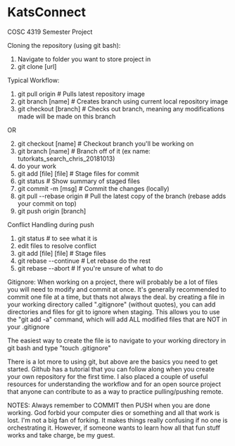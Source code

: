 # KatsConnect
COSC 4319 Semester Project

Cloning the repository (using git bash):
1. Navigate to folder you want to store project in
2. git clone [url]

Typical Workflow:
1. git pull origin          # Pulls latest repository image
2. git branch [name]        # Creates branch <name> using current local repository image
3. git checkout [branch]    # Checks out branch, meaning any modifications made will be made on this branch

OR
 
2. git checkout [name]      # Checkout branch you'll be working on
3. git branch [name]        # Branch off of it (ex name: tutorkats_search_chris_20181013)
4. do your work             
5. git add [file] [file]                 # Stage files for commit
6. git status                            # Show summary of staged files
7. git commit -m [msg]                   # Commit the changes (locally)
8. git pull --rebase origin <branch>     # Pull the latest copy of the branch (rebase adds your commit on top)
9. git push origin [branch]
 
Conflict Handling during push
1. git status                            # to see what it is
2. edit files to resolve conflict
3. git add [file] [file]                 # Stage files
4. git rebase --continue                 # Let rebase do the rest
5. git rebase --abort                    # If you're unsure of what to do
 
Gitignore:
When working on a project, there will probably be a lot of files you will need to modify and commit at once.
It's generally recommended to commit one file at a time, but thats not always the deal.
by creating a file in your working directory called ".gitignore" (without quotes), you can add directories and
files for git to ignore when staging. This allows you to use the "git add -a" command, which will add ALL modified
files that are NOT in your .gitignore

The easiest way to create the file is to navigate to your working directory in git bash and type "touch .gitignore"

There is a lot more to using git, but above are the basics you need to get started. Github has a tutorial that you can follow along when you create your own repository for the first time. I also placed a couple of useful resources for understanding the workflow and for an open source project that anyone can contribute to as a way to practice pulling/pushing remote.

NOTES:
Always remember to COMMIT then PUSH when you are done working. God forbid your computer dies or something and all that work is lost.
I'm not a big fan of forking. It makes things really confusing if no one is orchestrating it. However, if someone wants to learn how all that fun stuff works and take charge, be my guest.
